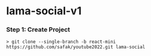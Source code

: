# lama-social-v1

### Step 1: Create Project

```
> git clone --single-branch -b react-mini https://github.com/safak/youtube2022.git lama-social
```
